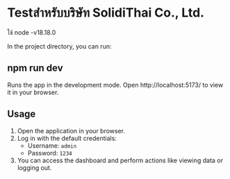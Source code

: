 # Testสำหรับบริษัท SolidiThai Co., Ltd.

ใช้ node -v18.18.0

In the project directory, you can run:
## npm run dev

Runs the app in the development mode.
Open http://localhost:5173/ to view it in your browser.

## Usage

1. Open the application in your browser.
2. Log in with the default credentials:
   - Username: `admin`
   - Password: `1234`
3. You can access the dashboard and perform actions like viewing data or logging out.
